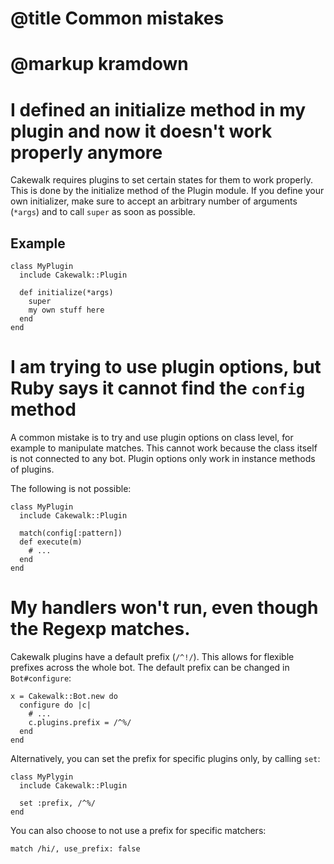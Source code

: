 # @title Common mistakes
# @markup kramdown

# I defined an initialize method in my plugin and now it doesn't work properly anymore

Cakewalk requires plugins to set certain states for them to work
properly. This is done by the initialize method of the Plugin module.
If you define your own initializer, make sure to accept an arbitrary
number of arguments (`*args`) and to call `super` as soon as possible.

## Example

    class MyPlugin
      include Cakewalk::Plugin

      def initialize(*args)
        super
        my own stuff here
      end
    end


# I am trying to use plugin options, but Ruby says it cannot find the `config` method

A common mistake is to try and use plugin options on class level, for example to manipulate matches. This cannot work because the class itself is not connected to any bot. Plugin options only work in instance methods of plugins.

The following is not possible:

    class MyPlugin
      include Cakewalk::Plugin

      match(config[:pattern])
      def execute(m)
        # ...
      end
    end

# My handlers won't run, even though the Regexp matches.

Cakewalk plugins have a default prefix (`/^!/`). This allows for flexible prefixes
across the whole bot. The default prefix can be changed in `Bot#configure`:

    x = Cakewalk::Bot.new do
      configure do |c|
        # ...
        c.plugins.prefix = /^%/
      end
    end

Alternatively, you can set the prefix for specific plugins only, by calling `set`:

    class MyPlygin
      include Cakewalk::Plugin

      set :prefix, /^%/
    end

You can also choose to not use a prefix for specific matchers:

    match /hi/, use_prefix: false
